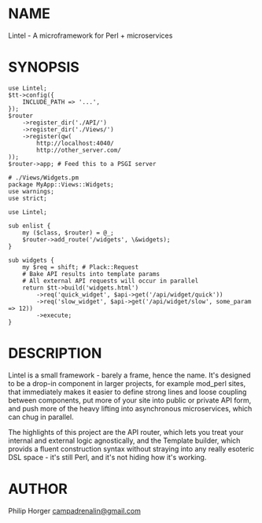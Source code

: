 # NAME

Lintel - A microframework for Perl + microservices

# SYNOPSIS

    use Lintel;
    $tt->config({
        INCLUDE_PATH => '...',
    });
    $router
        ->register_dir('./API/')
        ->register_dir('./Views/')
        ->register(qw(
            http://localhost:4040/
            http://other_server.com/
    ));
    $router->app; # Feed this to a PSGI server

    # ./Views/Widgets.pm
    package MyApp::Views::Widgets;
    use warnings;
    use strict;

    use Lintel;

    sub enlist {
        my ($class, $router) = @_;
        $router->add_route('/widgets', \&widgets);
    }

    sub widgets {
        my $req = shift; # Plack::Request
        # Bake API results into template params
        # All external API requests will occur in parallel
        return $tt->build('widgets.html')
            ->req('quick_widget', $api->get('/api/widget/quick'))
            ->req('slow_widget', $api->get('/api/widget/slow', some_param => 12))
            ->execute;
    }

# DESCRIPTION

Lintel is a small framework - barely a frame, hence the name. It's designed to be
a drop-in component in larger projects, for example mod\_perl sites, that immediately
makes it easier to define strong lines and loose coupling between components, put
more of your site into public or private API form, and push more of the heavy lifting
into asynchronous microservices, which can chug in parallel.

The highlights of this project are the API router, which lets you treat your internal
and external logic agnostically, and the Template builder, which provids a fluent
construction syntax without straying into any really esoteric DSL space - it's still
Perl, and it's not hiding how it's working.

# AUTHOR

Philip Horger <campadrenalin@gmail.com>
